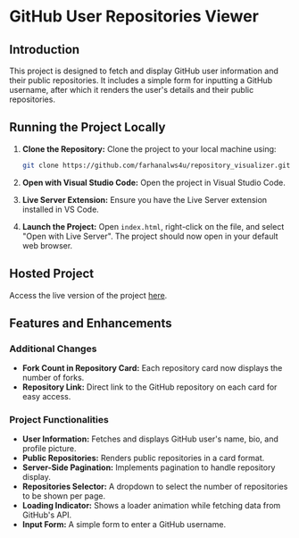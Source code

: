 # GitHub User Repositories Viewer

## Introduction

This project is designed to fetch and display GitHub user information and their public repositories. It includes a simple form for inputting a GitHub username, after which it renders the user's details and their public repositories.

## Running the Project Locally

1. **Clone the Repository:** Clone the project to your local machine using:

   ```bash
   git clone https://github.com/farhanalws4u/repository_visualizer.git
   ```

2. **Open with Visual Studio Code:** Open the project in Visual Studio Code.

3. **Live Server Extension:** Ensure you have the Live Server extension installed in VS Code.

4. **Launch the Project:** Open `index.html`, right-click on the file, and select "Open with Live Server". The project should now open in your default web browser.

## Hosted Project

Access the live version of the project [here](https://farhanalws4u.github.io/repository_visualizer/).

## Features and Enhancements

### Additional Changes

- **Fork Count in Repository Card:** Each repository card now displays the number of forks.
- **Repository Link:** Direct link to the GitHub repository on each card for easy access.

### Project Functionalities

- **User Information:** Fetches and displays GitHub user's name, bio, and profile picture.
- **Public Repositories:** Renders public repositories in a card format.
- **Server-Side Pagination:** Implements pagination to handle repository display.
- **Repositories Selector:** A dropdown to select the number of repositories to be shown per page.
- **Loading Indicator:** Shows a loader animation while fetching data from GitHub's API.
- **Input Form:** A simple form to enter a GitHub username.
